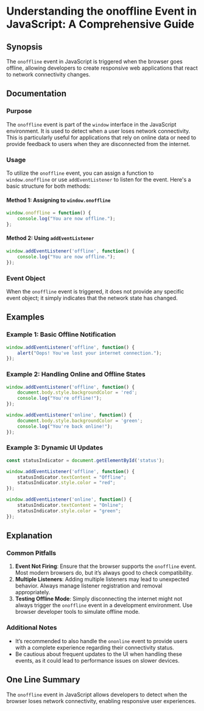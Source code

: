 <!--
Meta Description: # Understanding the onoffline Event in JavaScript: A Comprehensive Guide ## Synopsis The `onoffline` event in JavaScript is triggered when the browser...
Meta Keywords: event, offline, onoffline, window, javascript
-->

# Understanding the onoffline Event in JavaScript: A Comprehensive Guide

## Synopsis
The `onoffline` event in JavaScript is triggered when the browser goes offline, allowing developers to create responsive web applications that react to network connectivity changes.

## Documentation
### Purpose
The `onoffline` event is part of the `window` interface in the JavaScript environment. It is used to detect when a user loses network connectivity. This is particularly useful for applications that rely on online data or need to provide feedback to users when they are disconnected from the internet.

### Usage
To utilize the `onoffline` event, you can assign a function to `window.onoffline` or use `addEventListener` to listen for the event. Here's a basic structure for both methods:

#### Method 1: Assigning to `window.onoffline`
```javascript
window.onoffline = function() {
    console.log("You are now offline.");
};
```

#### Method 2: Using `addEventListener`
```javascript
window.addEventListener('offline', function() {
    console.log("You are now offline.");
});
```

### Event Object
When the `onoffline` event is triggered, it does not provide any specific event object; it simply indicates that the network state has changed.

## Examples
### Example 1: Basic Offline Notification
```javascript
window.addEventListener('offline', function() {
    alert("Oops! You've lost your internet connection.");
});
```

### Example 2: Handling Online and Offline States
```javascript
window.addEventListener('offline', function() {
    document.body.style.backgroundColor = 'red';
    console.log("You're offline!");
});

window.addEventListener('online', function() {
    document.body.style.backgroundColor = 'green';
    console.log("You're back online!");
});
```

### Example 3: Dynamic UI Updates
```javascript
const statusIndicator = document.getElementById('status');

window.addEventListener('offline', function() {
    statusIndicator.textContent = "Offline";
    statusIndicator.style.color = "red";
});

window.addEventListener('online', function() {
    statusIndicator.textContent = "Online";
    statusIndicator.style.color = "green";
});
```

## Explanation
### Common Pitfalls
1. **Event Not Firing**: Ensure that the browser supports the `onoffline` event. Most modern browsers do, but it’s always good to check compatibility.
2. **Multiple Listeners**: Adding multiple listeners may lead to unexpected behavior. Always manage listener registration and removal appropriately.
3. **Testing Offline Mode**: Simply disconnecting the internet might not always trigger the `onoffline` event in a development environment. Use browser developer tools to simulate offline mode.

### Additional Notes
- It’s recommended to also handle the `ononline` event to provide users with a complete experience regarding their connectivity status.
- Be cautious about frequent updates to the UI when handling these events, as it could lead to performance issues on slower devices.

## One Line Summary
The `onoffline` event in JavaScript allows developers to detect when the browser loses network connectivity, enabling responsive user experiences.